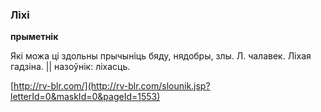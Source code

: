 ### Ліхі
**прыметнік**

Які можа ці здольны прычыніць бяду, нядобры, злы. Л. чалавек. Ліхая гадзіна. || назоўнік: ліхасць.

<a rel="author">[http://rv-blr.com/](http://rv-blr.com/slounik.jsp?letterId=0&maskId=0&pageId=1553)</a>

